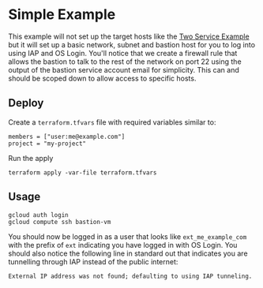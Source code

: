 # Simple Example

This example will not set up the target hosts like the [Two Service Example](../two_service_example) but it will set up a basic network, subnet and bastion host for you to log into using IAP and OS Login. You'll notice that we create a firewall rule that allows the bastion to talk to the rest of the network on port 22 using the output of the bastion service account email for simplicity. This can and should be scoped down to allow access to specific hosts.

## Deploy

Create a `terraform.tfvars` file with required variables similar to:

```
members = ["user:me@example.com"]
project = "my-project"
```

Run the apply

```
terraform apply -var-file terraform.tfvars
```

## Usage

```
gcloud auth login
gcloud compute ssh bastion-vm
```

You should now be logged in as a user that looks like `ext_me_example_com` with the prefix of `ext` indicating you have logged in with OS Login. You should also notice the following line in standard out that indicates you are tunnelling through IAP instead of the public internet:

```
External IP address was not found; defaulting to using IAP tunneling.
```